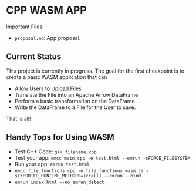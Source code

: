 # CPP WASM APP
Important Files:
- `proposal.md`: App proposal.
## Current Status
This project is currently in progress. 
The goal for the first checkpoint is to create a basic WASM application that can
- Allow Users to Upload Files
- Translate the File into an Apache Arrow DataFrame
- Perform a basic transformation on the DataFrame
- Write the DataFrame to a File for the User to save.

That is all!

## Handy Tops for Using WASM
- Test C++ Code: `g++ filename.cpp`
- Test your app: `emcc main.cpp -o test.html --emrun -sFORCE_FILESYSTEM`
- Run your app: `emrun test.html`
- `emcc file_functions.cpp -o file_functions_wasm.js -sEXPORTED_RUNTIME_METHODS=[ccall] --emrun --bind `
- `emrun index.html --no_emrun_detect`


